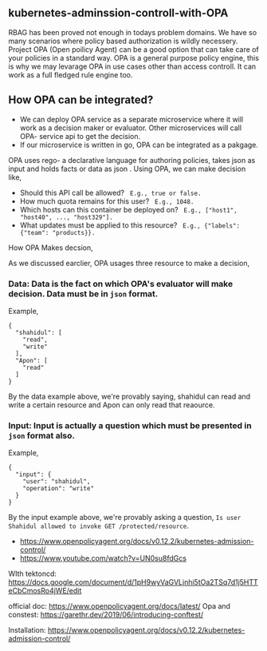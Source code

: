 ## kubernetes-adminssion-controll-with-OPA

RBAG has been proved not enough in todays problem domains. We have so many scenarios where policy based authorization is wildly necessery. Project OPA (Open poilicy Agent) can be a good option that can take care of your policies in a standard way. OPA is a general purpose policy engine, this is why we  may levarage OPA in use cases other than access controll. It can work as a full fledged rule engine too.

## How OPA can be integrated?

- We can deploy OPA service as a separate microservice where it will work as a decision maker or evaluator. Other microservices will call OPA- service api to get the decision.
- If our microservice is written in go, OPA can be integrated as a pakgage.


OPA uses rego- a declarative language for authoring policies, takes json as input and holds facts or data as json . Using OPA, we can make decision like,

- Should this API call be allowed? ``` E.g., true or false.```
- How much quota remains for this user? ``` E.g., 1048.```
- Which hosts can this container be deployed on? ``` E.g., ["host1", "host40", ..., "host329"].```
- What updates must be applied to this resource? ``` E.g., {"labels": {"team": "products}}.```


How OPA Makes decsion,

As we discussed earclier, OPA usages three resource to make a decision,

### Data: Data is the fact on which OPA's evaluator will make decision. Data must be in ``` json ``` format.
  
Example, 
```
{
  "shahidul": [
    "read",
    "write"
  ],
  "Apon": [
    "read"
  ]
}
```
By the data example above, we're provably saying, shahidul can read and write a certain resource and Apon can only read that reaource.

### Input: Input is actually a question which must be presented in ``` json``` format also.
  
Example,
```
{
  "input": {
    "user": "shahidul",
    "operation": "write"
  }
}
```
By the input example above, we're provably asking a question, ``` Is user Shahidul allowed to invoke GET /protected/resource ```.


  

- https://www.openpolicyagent.org/docs/v0.12.2/kubernetes-admission-control/
- https://www.youtube.com/watch?v=UN0su8fdGcs

WIth tektoncd: https://docs.google.com/document/d/1pH9wyVaGVLjnhi5tOa2TSq7d1j5HTTeCbCmosRo4jWE/edit

official doc: https://www.openpolicyagent.org/docs/latest/
Opa and constest: https://garethr.dev/2019/06/introducing-conftest/

Installation: https://www.openpolicyagent.org/docs/v0.12.2/kubernetes-admission-control/
